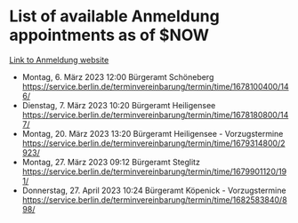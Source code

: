 # List of available Anmeldung appointments as of $NOW
[Link to Anmeldung website](https://service.berlin.de/terminvereinbarung/termin/tag.php?termin=1&anliegen[]=120686&dienstleisterlist=122210,122217,327316,122219,327312,122227,327314,122231,327346,122243,327348,122254,122252,329742,122260,329745,122262,329748,122271,327278,122273,327274,122277,327276,330436,122280,327294,122282,327290,122284,327292,122291,327270,122285,327266,122286,327264,122296,327268,150230,329760,122297,327286,122294,327284,122312,329763,122314,329775,122304,327330,122311,327334,122309,327332,317869,122281,327352,122279,329772,122283,122276,327324,122274,327326,122267,329766,122246,327318,122251,327320,122257,327322,122208,327298,122226,327300&herkunft=http%3A%2F%2Fservice.berlin.de%2Fdienstleistung%2F120686%2F)
- Montag, 6. März 2023 12:00 Bürgeramt Schöneberg https://service.berlin.de/terminvereinbarung/termin/time/1678100400/146/
- Dienstag, 7. März 2023 10:20 Bürgeramt Heiligensee https://service.berlin.de/terminvereinbarung/termin/time/1678180800/147/
- Montag, 20. März 2023 13:20 Bürgeramt Heiligensee - Vorzugstermine https://service.berlin.de/terminvereinbarung/termin/time/1679314800/2923/
- Montag, 27. März 2023 09:12 Bürgeramt Steglitz https://service.berlin.de/terminvereinbarung/termin/time/1679901120/191/
- Donnerstag, 27. April 2023 10:24 Bürgeramt Köpenick - Vorzugstermine https://service.berlin.de/terminvereinbarung/termin/time/1682583840/898/
